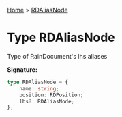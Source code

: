 [Home](../index.md) &gt; [RDAliasNode](./rdaliasnode.md)

# Type RDAliasNode

Type of RainDocument's lhs aliases

<b>Signature:</b>

```typescript
type RDAliasNode = {
    name: string;
    position: RDPosition;
    lhs?: RDAliasNode;
};
```
